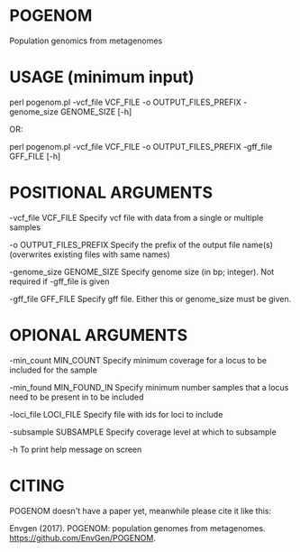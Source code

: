 # POGENOM
Population genomics from metagenomes



# USAGE (minimum input)

perl pogenom.pl -vcf_file VCF_FILE -o OUTPUT_FILES_PREFIX -genome_size GENOME_SIZE [-h]

OR:

perl pogenom.pl -vcf_file VCF_FILE -o OUTPUT_FILES_PREFIX -gff_file GFF_FILE [-h]



# POSITIONAL ARGUMENTS

-vcf_file VCF_FILE          Specify vcf file with data from a single or multiple samples

-o OUTPUT_FILES_PREFIX		Specify the prefix of the output file name(s) (overwrites existing files with same names)

-genome_size GENOME_SIZE    Specify genome size (in bp; integer). Not required if -gff_file is given

-gff_file GFF_FILE          Specify gff file. Either this or genome_size must be given.



# OPIONAL ARGUMENTS

-min_count MIN_COUNT        Specify minimum coverage for a locus to be included for the sample

-min_found MIN_FOUND_IN     Specify minimum number samples that a locus need to be present in to be included

-loci_file LOCI_FILE        Specify file with ids for loci to include

-subsample SUBSAMPLE        Specify coverage level at which to subsample

-h							To print help message on screen


# CITING

POGENOM doesn't have a paper yet, meanwhile please cite it like this:

Envgen (2017). POGENOM: population genomes from metagenomes. https://github.com/EnvGen/POGENOM.


